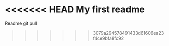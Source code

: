<<<<<<< HEAD
My first readme
=======
Readme
git pull
>>>>>>> 3079a294578491433d61606ea23f4ce9bfa8fc92
